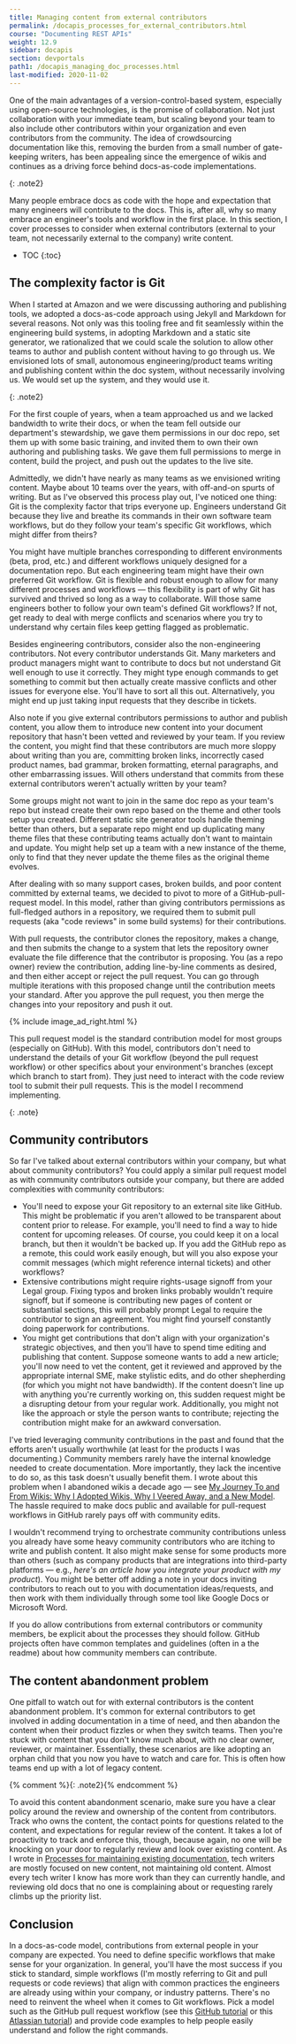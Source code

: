 ```yaml
---
title: Managing content from external contributors
permalink: /docapis_processes_for_external_contributors.html
course: "Documenting REST APIs"
weight: 12.9
sidebar: docapis
section: devportals
path1: /docapis_managing_doc_processes.html
last-modified: 2020-11-02
---
```


One of the main advantages of a version-control-based system, especially using open-source technologies, is the promise of collaboration. Not just collaboration with your immediate team, but scaling beyond your team to also include other contributors within your organization and even contributors from the community. The idea of crowdsourcing documentation like this, removing the burden from a small number of gate-keeping writers, has been appealing since the emergence of wikis and continues as a driving force behind docs-as-code implementations.

{: .note2}

Many people embrace docs as code with the hope and expectation that many engineers will contribute to the docs. This is, after all, why so many embrace an engineer's tools and workflow in the first place. In this section, I cover processes to consider when external contributors (external to your team, not necessarily external to the company) write content.

* TOC
{:toc}

## The complexity factor is Git

When I started at Amazon and we were discussing authoring and publishing tools, we adopted a docs-as-code approach using Jekyll and Markdown for several reasons. Not only was this tooling free  and fit seamlessly within the engineering build systems, in adopting Markdown and a static site generator, we rationalized that we could scale the solution to allow other teams to author and publish content without having to go through us. We envisioned lots of small, autonomous engineering/product teams writing and publishing content within the doc system, without necessarily involving us. We would set up the system, and they would use it.

{: .note2}

For the first couple of years, when a team approached us and we lacked bandwidth to write their docs, or when the team fell outside our department's stewardship, we gave them permissions in our doc repo, set them up with some basic training, and invited them to own their own authoring and publishing tasks. We gave them full permissions to merge in content, build the project, and push out the updates to the live site.

Admittedly, we didn't have nearly as many teams as we envisioned writing content. Maybe about 10 teams over the years, with off-and-on spurts of writing. But as I've observed this process play out, I've noticed one thing: Git is the complexity factor that trips everyone up. Engineers understand Git because they live and breathe its commands in their own software team workflows, but do they follow your team's specific Git workflows, which might differ from theirs?

You might have multiple branches corresponding to different environments (beta, prod, etc.) and different workflows uniquely designed for a documentation repo. But each engineering team might have their own preferred Git workflow. Git is flexible and robust enough to allow for many different processes and workflows &mdash; this flexibility is part of why Git has survived and thrived so long as a way to collaborate. Will those same engineers bother to follow your own team's defined Git workflows? If not, get ready to deal with merge conflicts and scenarios where you try to understand why certain files keep getting flagged as problematic.

Besides engineering contributors, consider also the non-engineering contributors. Not every contributor understands Git. Many marketers and product managers might want to contribute to docs but not understand Git well enough to use it correctly. They might type enough commands to get something to commit but then actually create massive conflicts and other issues for everyone else. You'll have to sort all this out. Alternatively, you might end up just taking input requests that they describe in tickets.

Also note if you give external contributors permissions to author and publish content, you allow them to introduce new content into your document repository that hasn't been vetted and reviewed by your team. If you review the content, you might find that these contributors are much more sloppy about writing than you are, committing broken links, incorrectly cased product names, bad grammar, broken formatting, eternal paragraphs, and other embarrassing issues. Will others understand that commits from these external contributors weren't actually written by your team?

Some groups might not want to join in the same doc repo as your team's repo but instead create their own repo based on the theme and other tools setup you created. Different static site generator tools handle theming better than others, but a separate repo might end up duplicating many theme files that these contributing teams actually don't want to maintain and update. You might help set up a team with a new instance of the theme, only to find that they never update the theme files as the original theme evolves.

After dealing with so many support cases, broken builds, and poor content committed by external teams, we decided to pivot to more of a GitHub-pull-request model. In this model, rather than giving contributors permissions as full-fledged authors in a repository, we required them to submit pull requests (aka "code reviews" in some build systems) for their contributions.

With pull requests, the contributor clones the repository, makes a change, and then submits the change to a system that lets the repository owner evaluate the file difference that the contributor is proposing. You (as a repo owner) review the contribution, adding line-by-line comments as desired, and then either accept or reject the pull request. You can go through multiple iterations with this proposed change until the contribution meets your standard. After you approve the pull request, you then merge the changes into your repository and push it out.

{% include image_ad_right.html %}

This pull request model is the standard contribution model for most groups (especially on GitHub). With this model, contributors don't need to understand the details of your Git workflow (beyond the pull request workflow) or other specifics about your environment's branches (except which branch to start from). They just need to interact with the code review tool to submit their pull requests. This is the model I recommend implementing.

{: .note}

## Community contributors

So far I've talked about external contributors within your company, but what about community contributors? You could apply a similar pull request model as with community contributors outside your company, but there are added complexities with community contributors:

* You'll need to expose your Git repository to an external site like GitHub. This might be problematic if you aren't allowed to be transparent about content prior to release. For example, you'll need to find a way to hide content for upcoming releases. Of course, you could keep it on a local branch, but then it wouldn't be backed up. If you add the GitHub repo as a remote, this could work easily enough, but will you also expose your commit messages (which might reference internal tickets) and other workflows?
* Extensive contributions might require rights-usage signoff from your Legal group. Fixing typos and broken links probably wouldn't require signoff, but if someone is contributing new pages of content or substantial sections, this will probably prompt Legal to require the contributor to sign an agreement. You might find yourself constantly doing paperwork for contributions.
* You might get contributions that don't align with your organization's strategic objectives, and then you'll have to spend time editing and publishing that content. Suppose someone wants to add a new article; you'll now need to vet the content, get it reviewed and approved by the appropriate internal SME, make stylistic edits, and do other shepherding (for which you might not have bandwidth). If the content doesn't line up with anything you're currently working on, this sudden request might be a disrupting detour from your regular work. Additionally, you might not like the approach or style the person wants to contribute; rejecting the contribution might make for an awkward conversation.

I've tried leveraging community contributions in the past and found that the efforts aren't usually worthwhile (at least for the products I was documenting.) Community members rarely have the internal knowledge needed to create documentation. More importantly, they lack the incentive to do so, as this task doesn't usually benefit them. I wrote about this problem when I abandoned wikis a decade ago &mdash; see [My Journey To and From Wikis: Why I Adopted Wikis, Why I Veered Away, and a New Model](https://idratherbewriting.com/2012/06/11/essay-my-journey-to-and-from-wikis-why-i-adopted-wikis-why-i-veered-away-from-them-and-a-new-model-for-collaboration/). The hassle required to make docs public and available for pull-request workflows in GitHub rarely pays off with community edits.

I wouldn't recommend trying to orchestrate community contributions unless you already have some heavy community contributors who are itching to write and publish content. It also might make sense for some products more than others (such as company products that are integrations into third-party platforms &mdash; e.g., *here's an article how you integrate your product with my product*). You might be better off adding a note in your docs inviting contributors to reach out to you with documentation ideas/requests, and then work with them individually through some tool like Google Docs or Microsoft Word.

If you do allow contributions from external contributors or community members, be explicit about the processes they should follow. GitHub projects often have common templates and guidelines (often in a the readme) about how community members can contribute.

## The content abandonment problem

One pitfall to watch out for with external contributors is the content abandonment problem. It's common for external contributors to get involved in adding documentation in a time of need, and then abandon the content when their product fizzles or when they switch teams. Then you're stuck with content that you don't know much about, with no clear owner, reviewer, or maintainer. Essentially, these scenarios are like adopting an orphan child that you now you have to watch and care for. This is often how teams end up with a lot of legacy content.

{% comment %}{: .note2}{% endcomment %}

To avoid this content abandonment scenario, make sure you have a clear policy around the review and ownership of the content from contributors. Track who owns the content, the contact points for questions related to the content, and expectations for regular review of the content. It takes a lot of proactivity to track and enforce this, though, because again, no one will be knocking on your door to regularly review and look over existing content. As I wrote in [Processes for maintaining existing documentation](docapis_doc_maintenance_processes.html), tech writers are mostly focused on new content, not maintaining old content. Almost every tech writer I know has more work than they can currently handle, and reviewing old docs that no one is complaining about or requesting rarely climbs up the priority list.

## Conclusion

In a docs-as-code model, contributions from external people in your company are expected. You need to define specific workflows that make sense for your organization. In general, you'll have the most success if you stick to standard, simple workflows (I'm mostly referring to Git and pull requests or code reviews) that align with common practices the engineers are already using within your company, or industry patterns. There's no need to reinvent the wheel when it comes to Git workflows. Pick a model such as the GitHub pull request workflow (see this [GitHub tutorial](https://guides.github.com/introduction/flow/) or this [Atlassian tutorial](https://www.atlassian.com/git/tutorials/making-a-pull-request)) and provide code examples to help people easily understand and follow the right commands.
